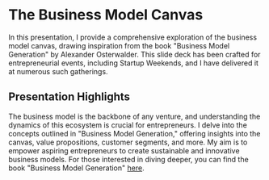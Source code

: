 # The Business Model Canvas

In this presentation, I provide a comprehensive exploration of the business model canvas, drawing inspiration from the book "Business Model Generation" by Alexander Osterwalder. This slide deck has been crafted for entrepreneurial events, including Startup Weekends, and I have delivered it at numerous such gatherings.

## Presentation Highlights
The business model is the backbone of any venture, and understanding the dynamics of this ecosystem is crucial for entrepreneurs. I delve into the concepts outlined in "Business Model Generation," offering insights into the canvas, value propositions, customer segments, and more. My aim is to empower aspiring entrepreneurs to create sustainable and innovative business models. For those interested in diving deeper, you can find the book "Business Model Generation" [here](https://www.goodreads.com/book/show/7723797-business-model-generation).

